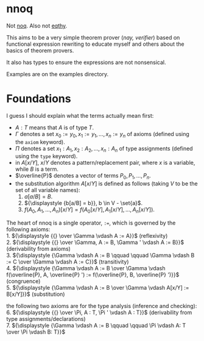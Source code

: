 # nnoq
Not [noq](https://github.com/tsoding/Noq). Also not [eqthy](https://github.com/catseye/Eqthy).

This aims to be a very simple theorem prover (_nay, verifier_) based on functional expression rewriting to educate myself and others about the basics of theorem provers.

It also has types to ensure the expressions are not nonsensical.

Examples are on the examples directory.

# Foundations
I guess I should explain what the terms actually mean first:
- $A: T$ means that $A$ is of type $T$.
- $\Gamma$ denotes a set $x_0 := y_0, x_1 := y_1, \ldots, x_n := y_n$ of axioms (defined using the `axiom` keyword).
- $\Pi$ denotes a set $x_1:A_1, x_2:A_2, \ldots, x_n: A_n$  of type assignments (defined using the `type` keyword).
- in $A[x/Y]$, $x/Y$ denotes a pattern/replacement pair, where $x$ is a variable, while $B$ is a term.
- $\overline{P}$ denotes a vector of terms $P_0, P_1, \ldots, P_n$.    
- the substitution algorithm $A[x/Y]$ is defined as follows (taking $V$ to be the set of all variable names):
    1. ${\displaystyle {a[a/B] = B}}$.
    2. ${\displaystyle {b[a/B] = b}}, b \in V - \set{a}$.
    3. ${\displaystyle {f(A_0, A_1, \ldots, A_n)[x/Y] = f(A_0[x/Y], A_1[x/Y], \ldots, A_n[x/Y])}}$.
 

The heart of nnoq is a single operator, `:=`, which is governed by the following axioms:  
    1. ${\displaystyle {{} \over \Gamma \vdash A := A}}$ (reflexivity)   
    2. ${\displaystyle {{} \over \Gamma, A := B, \Gamma ' \vdash A := B}}$ (derivability from axioms)  
    3. ${\displaystyle {\Gamma \vdash A := B \qquad \qquad \Gamma \vdash B := C \over \Gamma \vdash A := C}}$ (transitivity)  
    4. ${\displaystyle {\Gamma \vdash A := B \over \Gamma \vdash f(\overline{P}, A, \overline{P} ') := f(\overline{P}, B, \overline{P} ')}}$ (congruence)    
    5. ${\displaystyle {\Gamma \vdash A := B \over \Gamma \vdash A[x/Y] := B[x/Y]}}$ (substitution)   
 
the following two axioms are for the type analysis (inference and checking):  
    6. ${\displaystyle {{} \over \Pi, A : T, \Pi ' \vdash A : T}}$ (derivability from type assignments/declarations)  
    7. ${\displaystyle {\Gamma \vdash A := B \qquad \qquad \Pi \vdash A: T \over \Pi \vdash B: T}}$  

